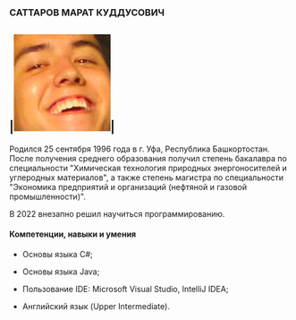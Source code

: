 ### САТТАРОВ МАРАТ КУДДУСОВИЧ  

|![etoya](img/111.png)|
-

Родился 25 сентября 1996 года в г. Уфа, Республика Башкортостан. После получения среднего образования получил степень бакалавра по специальности "Химическая технология природных энергоносителей и углеродных материалов", а также степень магистра по специальности "Экономика предприятий и организаций (нефтяной и газовой промышленности)". 

В 2022 внезапно решил научиться программированию.


#### Компетенции, навыки и умения

- Основы языка C#;

- Основы языка Java;

- Пользование IDE: Microsoft Visual Studio, IntelliJ IDEA;

- Английский язык (Upper Intermediate).



